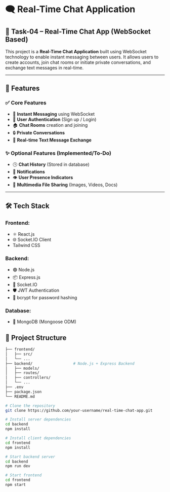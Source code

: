 # 🗨️ Real-Time Chat Application

## 📌 Task-04 – Real-Time Chat App (WebSocket Based)

This project is a **Real-Time Chat Application** built using WebSocket technology to enable instant messaging between users. It allows users to create accounts, join chat rooms or initiate private conversations, and exchange text messages in real-time.

---

## 🚀 Features

### ✅ Core Features
- 💬 **Instant Messaging** using WebSocket
- 👤 **User Authentication** (Sign up / Login)
- 🏠 **Chat Rooms** creation and joining
- 🔒 **Private Conversations**
- 🔄 **Real-time Text Message Exchange**

### ✨ Optional Features (Implemented/To-Do)
- 🕓 **Chat History** (Stored in database)
- 🔔 **Notifications**
- 👁️ **User Presence Indicators**
- 📁 **Multimedia File Sharing** (Images, Videos, Docs)

---

## 🛠️ Tech Stack

### Frontend:
- ⚛️ React.js
- 🌐 Socket.IO Client
- Tailwind CSS 

### Backend:
- 🟢 Node.js
- 📦 Express.js
- 🔌 Socket.IO
- 🛡️ JWT Authentication
- 🧰 bcrypt for password hashing

### Database:
- 🍃 MongoDB (Mongoose ODM)

## 📁 Project Structure

```bash
├── frontend/                  
│   ├── src/
│   └── ...
├── backend/                  # Node.js + Express Backend
│   ├── models/
│   ├── routes/
│   ├── controllers/
│   └── ...
├── .env
├── package.json
└── README.md

# Clone the repository
git clone https://github.com/your-username/real-time-chat-app.git

# Install server dependencies
cd backend
npm install

# Install client dependencies
cd frontend
npm install

# Start backend server
cd backend
npm run dev

# Start frontend
cd frontend
npm start

